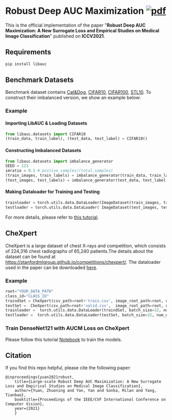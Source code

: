# Robust Deep AUC Maximization  [![pdf](https://img.shields.io/badge/Arxiv-pdf-orange.svg?style=flat)](https://arxiv.org/abs/2012.03173)

This is the official implementation of the paper "**Robust Deep AUC Maximization: A New Surrogate Loss and Empirical Studies on Medical Image Classification**" published on **ICCV2021**. 

Requirements
---------
```python
pip install libauc
```

Benchmark Datasets
---------
Benchmark dataset contains [Cat&Dog](https://www.kaggle.com/c/dogs-vs-cats), [CIFAR10](https://www.cs.toronto.edu/~kriz/cifar.html), [CIFAR100](https://www.cs.toronto.edu/~kriz/cifar.html), [STL10](https://cs.stanford.edu/~acoates/stl10/). To construct their imbalanced version, we show an example below: 

### Example

#### Importing LibAUC & Loading Datasets
```python
from libauc.datasets import CIFAR10
(train_data, train_label), (test_data, test_label) = CIFAR10()
```

#### Constructing Imbalanced Datasets
```python
from libauc.datasets import imbalance_generator
SEED = 123
imratio = 0.1 # postive_samples/(total_samples)
(train_images, train_labels) = imbalance_generator(train_data, train_label, imratio=imratio, shuffle=True, random_seed=SEED)
(test_images, test_labels) = imbalance_generator(test_data, test_label, is_balanced=True, random_seed=SEED)
```

#### Making Dataloader for Training and Testing 
```python
trainloader = torch.utils.data.DataLoader(ImageDataset(train_images, train_labels), batch_size=BATCH_SIZE, shuffle=True, num_workers=1, pin_memory=True, drop_last=True)
testloader = torch.utils.data.DataLoader( ImageDataset(test_images, test_labels, mode='test'), batch_size=BATCH_SIZE, shuffle=False, num_workers=1,  pin_memory=True)
```

For more details, please refer to [this tutorial](https://github.com/yzhuoning/LibAUC/blob/main/examples/02_Optimizing_AUROC_with_ResNet20_on_Imbalanced_CIFAR10.ipynb). 


CheXpert
---------
CheXpert is a large dataset of chest X-rays and competition, which consists of 224,316 chest radiographs of 65,240 patients.The details about the dataset can be found at https://stanfordmlgroup.github.io/competitions/chexpert/. The dataloader used in the paper can be downloaded [here](https://github.com/Optimization-AI/ICCV2021_DeepAUC/blob/main/chexpert.py).

### Example 

```python
root="YOUR_DATA_PATH"
class_id="CLASS_ID"
traindSet = CheXpert(csv_path=root+'train.csv', image_root_path=root, use_frontal=True, image_size=224, mode='train', class_index=class_id)
testSet =  CheXpert(csv_path=root+'valid.csv',  image_root_path=root, use_frontal=True, image_size=224, mode='valid', class_index=class_id)
trainloader =  torch.utils.data.DataLoader(traindSet, batch_size=32, num_workers=2, shuffle=True)
testloader =  torch.utils.data.DataLoader(testSet, batch_size=32, num_workers=2, shuffle=False)
```

### Train DenseNet121 with AUCM Loss on CheXpert 
Please follow this tutorial [Notebook](https://github.com/yzhuoning/LibAUC/blob/main/examples/05_Optimizing_AUROC_Loss_with_DenseNet121_on_CheXpert.ipynb) to train the models. 


Citation
---------
If you find this repo helpful, please cite the following paper:
```
@inproceedings{yuan2021robust,
	title={Large-scale Robust Deep AUC Maximization: A New Surrogate Loss and Empirical Studies on Medical Image Classification},
	author={Yuan, Zhuoning and Yan, Yan and Sonka, Milan and Yang, Tianbao},
	booktitle={Proceedings of the IEEE/CVF International Conference on Computer Vision},
	year={2021}
	}
```
